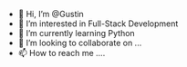 - 👋 Hi, I’m @Gustin
- 👀 I’m interested in Full-Stack Development
- 🌱 I’m currently learning Python
- 💞️ I’m looking to collaborate on ...
- 📫 How to reach me ....

<!---
Gustincodes/Gustin is a ✨ special ✨ repository because its `README.md` (this file) appears on your GitHub profile.
You can click the Preview link to take a look at your changes.
--->
